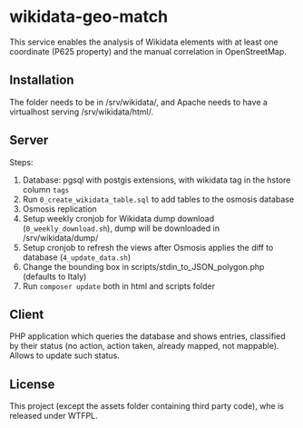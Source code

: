 wikidata-geo-match
====
This service enables the analysis of Wikidata elements with at least one coordinate (P625 property) and the manual correlation in OpenStreetMap.

Installation
----
The folder needs to be in /srv/wikidata/, and Apache needs to have a virtualhost serving /srv/wikidata/html/.

Server
----
Steps:

1. Database: pgsql with postgis extensions, with wikidata tag in the hstore column `tags`
2. Run `0_create_wikidata_table.sql` to add tables to the osmosis database
2. Osmosis replication
3. Setup weekly cronjob for Wikidata dump download (`0_weekly_download.sh`), dump will be downloaded in /srv/wikidata/dump/
4. Setup cronjob to refresh the views after Osmosis applies the diff to database (`4_update_data.sh`)
5. Change the bounding box in scripts/stdin_to_JSON_polygon.php (defaults to Italy)
6. Run `composer update` both in html and scripts folder

Client
----
PHP application which queries the database and shows entries, classified by their status (no action, action taken, already mapped, not mappable). Allows to update such status.

License
------

This project (except the assets folder containing third party code), whe is released under WTFPL.

